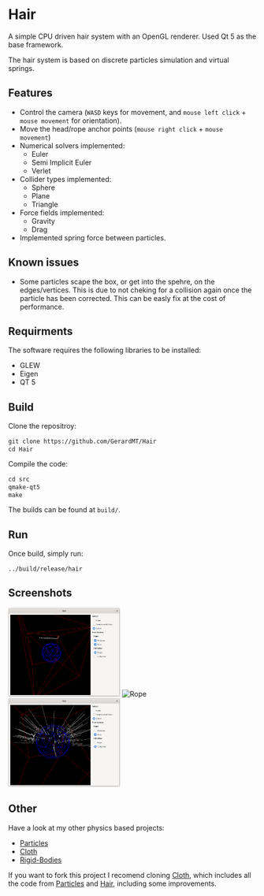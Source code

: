# Hair
A simple CPU driven hair system with an OpenGL renderer. Used Qt 5 as the base framework.

The hair system is based on discrete particles simulation and virtual springs.

## Features
- Control the camera (`WASD` keys for movement, and `mouse left click` + `mouse movement` for orientation).
- Move the head/rope anchor points (`mouse right click` + `mouse movement`)
- Numerical solvers implemented:
	- Euler
	- Semi Implicit Euler
	- Verlet
- Collider types implemented:
	- Sphere
	- Plane
	- Triangle
- Force fields implemented:
	- Gravity
	- Drag
- Implemented spring force between particles.

## Known issues
- Some particles scape the box, or get into the spehre, on the edges/vertices. This is due to not cheking for a collision again once the particle has been corrected. This can be easly fix at the cost of performance.

## Requirments
The software requires the following libraries to be installed:
- GLEW
- Eigen
- QT 5

## Build
Clone the repositroy:

	git clone https://github.com/GerardMT/Hair
	cd Hair

Compile the code:

    cd src
    qmake-qt5
    make

The builds can be found at `build/`.

## Run
Once build, simply run:

	../build/release/hair

## Screenshots
<img src="docs/screenshots/rope.gif" alt="Rope" width="45%"> <img src="docs/screenshots/hair.png" alt="Rope" width="45%">
<img src="docs/screenshots/hair.gif" alt="Hair" width="45%">

## Other
Have a look at my other physics based projects:
- [Particles](https://github.com/GerardMT/Particles)
- [Cloth](https://github.com/GerardMT/Cloth)
- [Rigid-Bodies](https://github.com/GerardMT/Rigid-Bodies)

If you want to fork this project I recomend cloning [Cloth](https://github.com/GerardMT/Cloth), which includes all the code from [Particles](https://github.com/GerardMT/Particles) and [Hair](https://github.com/GerardMT/Hair), including some improvements.